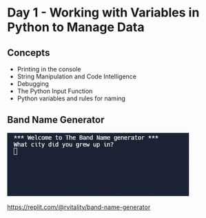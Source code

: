 # Day 1 - Working with Variables in Python to Manage Data

## Concepts

-   Printing in the console
-   String Manipulation and Code Intelligence
-   Debugging
-   The Python Input Function
-   Python variables and rules for naming

## Band Name Generator

![band-name-generator](band_name_generator.gif)

https://replit.com/@rvitality/band-name-generator
